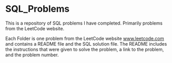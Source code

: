 # SQL_Problems
This is a repository of SQL problems I have completed. Primarily problems from the LeetCode website.

Each Folder is one problem from the LeetCode website www.leetcode.com and contains a README file and the 
SQL solution file. The README includes the instructions that were given to solve the problem, a link to 
the problem, and the problem number.
